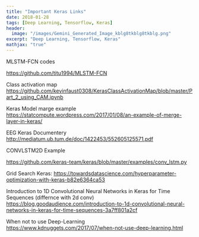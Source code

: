 ```yaml
---
title: "Important Keras Links"
date: 2018-01-28
tags: [Deep Learning, Tensorflow, Keras]
header:
  image: "/images/Gemini_Generated_Image_kblg8tkblg8tkblg.png"
excerpt: "Deep Learning, Tensorflow, Keras"
mathjax: "true"
---
```


MLSTM-FCN codes

https://github.com/titu1994/MLSTM-FCN

Class activation map
https://github.com/kevinfaust0308/KerasClassActivationMap/blob/master/Part_2_using_CAM.ipynb

Keras Model marge example
https://statcompute.wordpress.com/2017/01/08/an-example-of-merge-layer-in-keras/

EEG Keras Documentery
http://mediatum.ub.tum.de/doc/1422453/552605125571.pdf

CONVLSTM2D Example

https://github.com/keras-team/keras/blob/master/examples/conv_lstm.py

Grid Search Keras:
https://towardsdatascience.com/hyperparameter-optimization-with-keras-b82e6364ca53

Introduction to 1D Convolutional Neural Networks in Keras for Time Sequences (differnce with 2d conv)
https://blog.goodaudience.com/introduction-to-1d-convolutional-neural-networks-in-keras-for-time-sequences-3a7ff801a2cf

When not to use Deep-Learning
https://www.kdnuggets.com/2017/07/when-not-use-deep-learning.html
